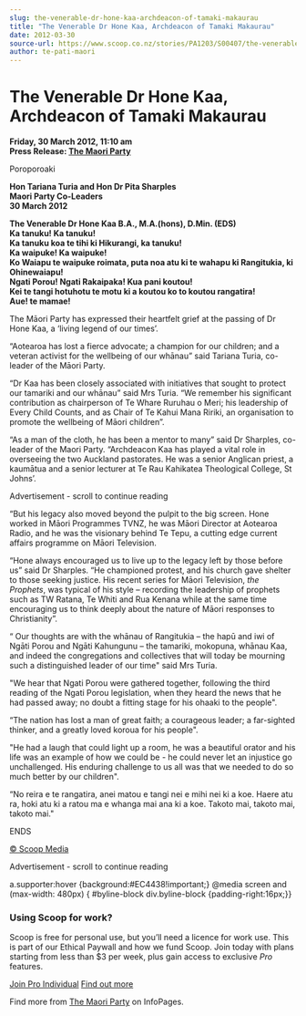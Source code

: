 ```yaml
---
slug: the-venerable-dr-hone-kaa-archdeacon-of-tamaki-makaurau
title: "The Venerable Dr Hone Kaa, Archdeacon of Tamaki Makaurau"
date: 2012-03-30
source-url: https://www.scoop.co.nz/stories/PA1203/S00407/the-venerable-dr-hone-kaa-archdeacon-of-tamaki-makaurau.htm
author: te-pati-maori
---
```

The Venerable Dr Hone Kaa, Archdeacon of Tamaki Makaurau
========================================================

**Friday, 30 March 2012, 11:10 am**  
**Press Release: [The Maori Party](https://info.scoop.co.nz/The_Maori_Party)**

Poroporoaki

**Hon Tariana Turia and Hon Dr Pita Sharples**  
**Maori Party Co-Leaders**  
**30 March 2012**

**The Venerable Dr Hone Kaa B.A., M.A.(hons), D.Min. (EDS)**  
**Ka tanuku! Ka tanuku!**  
**Ka tanuku koa te tihi ki Hikurangi, ka tanuku!**  
**Ka waipuke! Ka waipuke!**  
**Ko Waiapu te waipuke roimata, puta noa atu ki te wahapu ki Rangitukia, ki Ohinewaiapu!**  
**Ngati Porou! Ngati Rakaipaka! Kua pani koutou!**  
**Kei te tangi hotuhotu te motu ki a koutou ko to koutou rangatira!**  
**Aue! te mamae!**

The Māori Party has expressed their heartfelt grief at the passing of Dr Hone Kaa, a ‘living legend of our times’.

“Aotearoa has lost a fierce advocate; a champion for our children; and a veteran activist for the wellbeing of our whānau” said Tariana Turia, co-leader of the Māori Party.

“Dr Kaa has been closely associated with initiatives that sought to protect our tamariki and our whānau” said Mrs Turia. “We remember his significant contribution as chairperson of Te Whare Ruruhau o Meri; his leadership of Every Child Counts, and as Chair of Te Kahui Mana Ririki, an organisation to promote the wellbeing of Māori children”.

“As a man of the cloth, he has been a mentor to many” said Dr Sharples, co-leader of the Maori Party. “Archdeacon Kaa has played a vital role in overseeing the two Auckland pastorates. He was a senior Anglican priest, a kaumātua and a senior lecturer at Te Rau Kahikatea Theological College, St Johns’.

Advertisement - scroll to continue reading





“But his legacy also moved beyond the pulpit to the big screen. Hone worked in Māori Programmes TVNZ, he was Māori Director at Aotearoa Radio, and he was the visionary behind Te Tepu, a cutting edge current affairs programme on Māori Television.

“Hone always encouraged us to live up to the legacy left by those before us” said Dr Sharples. “He championed protest, and his church gave shelter to those seeking justice. His recent series for Māori Television, _the Prophets_, was typical of his style – recording the leadership of prophets such as TW Ratana, Te Whiti and Rua Kenana while at the same time encouraging us to think deeply about the nature of Māori responses to Christianity”.

“ Our thoughts are with the whānau of Rangitukia – the hapū and iwi of Ngāti Porou and Ngāti Kahungunu – the tamariki, mokopuna, whānau Kaa, and indeed the congregations and collectives that will today be mourning such a distinguished leader of our time" said Mrs Turia.

"We hear that Ngati Porou were gathered together, following the third reading of the Ngati Porou legislation, when they heard the news that he had passed away; no doubt a fitting stage for his ohaaki to the people".

“The nation has lost a man of great faith; a courageous leader; a far-sighted thinker, and a greatly loved koroua for his people".

"He had a laugh that could light up a room, he was a beautiful orator and his life was an example of how we could be - he could never let an injustice go unchallenged. His enduring challenge to us all was that we needed to do so much better by our children".

“No reira e te rangatira, anei matou e tangi nei e mihi nei ki a koe. Haere atu ra, hoki atu ki a ratou ma e whanga mai ana ki a koe. Takoto mai, takoto mai, takoto mai."

ENDS  

[© Scoop Media](http://www.scoop.co.nz/about/terms.html)  

Advertisement - scroll to continue reading



a.supporter:hover {background:#EC4438!important;} @media screen and (max-width: 480px) { #byline-block div.byline-block {padding-right:16px;}}

### Using Scoop for work?

Scoop is free for personal use, but you’ll need a licence for work use. This is part of our Ethical Paywall and how we fund Scoop. Join today with plans starting from less than $3 per week, plus gain access to exclusive _Pro_ features.  
  
[Join Pro Individual](https://pro.scoop.co.nz/Individual/?from=ProIn24) [Find out more](https://pro.scoop.co.nz/using-scoop-for-work/?from=ProIn24)

Find more from [The Maori Party](https://info.scoop.co.nz/The_Maori_Party) on InfoPages.
